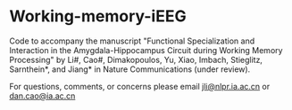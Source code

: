 # Working-memory-iEEG
Code to accompany the manuscript "Functional Specialization and Interaction in the Amygdala-Hippocampus Circuit during Working Memory Processing" by Li#, Cao#, Dimakopoulos, Yu, Xiao, Imbach, Stieglitz, Sarnthein*, and Jiang* in Nature Communications (under review).

For questions, comments, or concerns please email jli@nlpr.ia.ac.cn or dan.cao@ia.ac.cn
